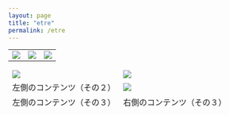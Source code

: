 ```yaml
---
layout: page
title: "etre"
permalink: /etre
---
```


<table>
<tr>
<td><img src="https://github.com/kbys88/kbys88.github.io/assets/142012962/e4834db3-b2be-4e9c-b1f0-8458be217a95"></td>
<td><img src="https://github.com/kbys88/kbys88.github.io/assets/142012962/e4834db3-b2be-4e9c-b1f0-8458be217a95"></td>
<td><img src="https://github.com/kbys88/kbys88.github.io/assets/142012962/e4834db3-b2be-4e9c-b1f0-8458be217a95"></td>
</tr>
</table>

<table style="border:none;">
  <tbody style="border:none;">
    <tr style="border:none;">
      <td style="border:none;"><img src="https://github.com/kbys88/kbys88.github.io/assets/142012962/e4834db3-b2be-4e9c-b1f0-8458be217a95"></td>
      <td style="border:none;"><img src="https://github.com/kbys88/kbys88.github.io/assets/142012962/e4834db3-b2be-4e9c-b1f0-8458be217a95"></td>
    </tr>
    <tr style="border:none;">
      <td style="border:none;">左側のコンテンツ（その２）</td>
      <td style="border:none;"><img src="https://github.com/kbys88/kbys88.github.io/assets/142012962/e4834db3-b2be-4e9c-b1f0-8458be217a95"></td>
    </tr>
    <tr style="border:none;">
      <td style="border:none;">左側のコンテンツ（その３）</td>
      <td style="border:none;">右側のコンテンツ（その３）</td>
    </tr>
  </tbody>
</table>

